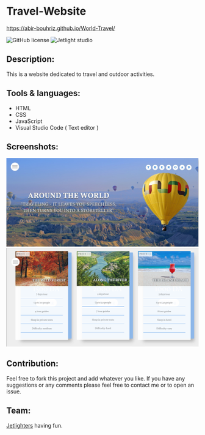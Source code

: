 # Travel-Website
https://abir-bouhriz.github.io/World-Travel/

![GitHub license](https://img.shields.io/github/license/Mohammed-Benotmane/Tower-Defense-Game.svg)
![Jetlight studio](https://img.shields.io/badge/Made%20by-Jetlight%20studio-blue.svg?color=082544)

## Description:
This is a website dedicated to travel and outdoor activities.

## Tools & languages:
* HTML
* CSS
* JavaScript
* Visual Studio Code ( Text editor )

## Screenshots:
<img src="screenshots/screenshot1.png" />
<img src="screenshots/screenshot2.png" />

## Contribution:
Feel free to fork this project and add whatever you like. If you have any suggestions or any comments please feel free to contact me or to open an issue.

## Team:
[Jetlighters](https://github.com/JetLightStudio) having fun.
